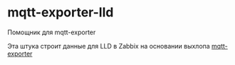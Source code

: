 # mqtt-exporter-lld
Помощник для mqtt-exporter

Эта штука строит данные для LLD в Zabbix на основании выхлопа [mqtt-exporter](https://github.com/Kolunchik/mqtt-exporter)
